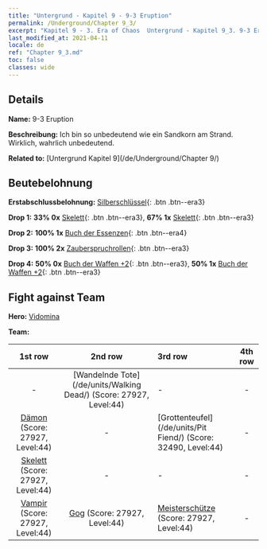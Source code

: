 ```yaml
---
title: "Untergrund - Kapitel 9 - 9-3 Eruption"
permalink: /Underground/Chapter 9_3/
excerpt: "Kapitel 9 - 3. Era of Chaos  Untergrund - Kapitel 9_3. 9-3 Eruption"
last_modified_at: 2021-04-11
locale: de
ref: "Chapter 9_3.md"
toc: false
classes: wide
---
```


## Details

 **Name:** 9-3 Eruption

 **Beschreibung:** Ich bin so unbedeutend wie ein Sandkorn am Strand. Wirklich, wahrlich unbedeutend.

 **Related to:** [Untergrund Kapitel 9](/de/Underground/Chapter 9/)

## Beutebelohnung

 **Erstabschlussbelohnung:** [Silberschlüssel](/de/Items/con_693/){: .btn .btn--era3}

 **Drop 1:** **33% 0x** [Skelett](/de/Items/unt_208/){: .btn .btn--era3}, **67% 1x** [Skelett](/de/Items/unt_208/){: .btn .btn--era3}

 **Drop 2:** **100% 1x** [Buch der Essenzen](/de/Items/mat_39/){: .btn .btn--era4}

 **Drop 3:** **100% 2x** [Zauberspruchrollen](/de/Items/con_694/){: .btn .btn--era3}

 **Drop 4:** **50% 0x** [Buch der Waffen +2](/de/Items/mat_32/){: .btn .btn--era3}, **50% 1x** [Buch der Waffen +2](/de/Items/mat_32/){: .btn .btn--era3}


## Fight against Team
 **Hero:** [Vidomina](/de/heroes/Vidomina/)

 **Team:**


  | 1st row | 2nd row | 3rd row | 4th row |
  |:----:|:----:|:----|:----:|
  | - | [Wandelnde Tote](/de/units/Walking Dead/) (Score: 27927, Level:44)  | - | - |
  | [Dämon](/de/units/Demon/) (Score: 27927, Level:44)  | - | [Grottenteufel](/de/units/Pit Fiend/) (Score: 32490, Level:44)  | - |
  | [Skelett](/de/units/Skeleton/) (Score: 27927, Level:44)  | - | - | - |
  | [Vampir](/de/units/Vampire/) (Score: 27927, Level:44)  | [Gog](/de/units/Gog/) (Score: 27927, Level:44)  | [Meisterschütze](/de/units/Sharpshooter/) (Score: 27927, Level:44)  | - |


